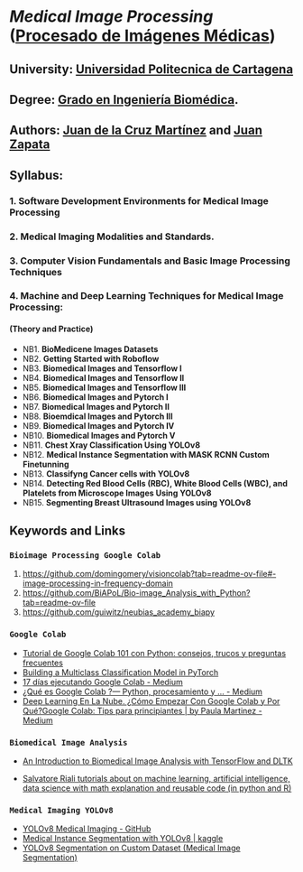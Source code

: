 # ***Medical Image Processing*** ([Procesado de Imágenes Médicas](https://campusvirtual.upct.es/uxxiportal/servlets/public/guiaDocenteServlet?anyAnyaca=2024-25&assCodnum=521104007&idioma=es&modalidad=P))

## **University**: [Universidad Politecnica de Cartagena](http://upct.es)

## **Degree**: [Grado en Ingeniería Biomédica](https://etsii.upct.es/gib/).


## **Authors**: [Juan de la Cruz Martínez](https://personas.upct.es/perfil/juanc.martinez) and [Juan Zapata](https://personas.upct.es/perfil/juan.zapata)

## Syllabus: 
### 1. Software Development Environments for Medical Image Processing
### 2. Medical Imaging Modalities and Standards.
### 3. Computer Vision Fundamentals and Basic Image Processing Techniques
### 4. Machine and Deep Learning Techniques for Medical Image Processing: 
  #### (Theory and Practice)
  - NB1. **BioMedicene Images Datasets** 
  - NB2. **Getting Started with Roboflow**  
  - NB3. **Biomedical Images and Tensorflow I**
  - NB4. **Biomedical Images and Tensorflow II**
  - NB5. **Biomedical Images and Tensorflow III**
  - NB6. **Biomedical Images and Pytorch I**
  - NB7. **Biomedical Images and Pytorch II**
  - NB8. **Bioemdical Images and Pytorch III**
  - NB9. **Biomedical Images and Pytorch IV**
  - NB10. **Biomedical Images and Pytorch V** 
  - NB11. **Chest Xray Classification Using YOLOv8**
  - NB12. **Medical Instance Segmentation with MASK RCNN Custom Finetunning**
  - NB13. **Classifyng Cancer cells with YOLOv8**
  - NB14. **Detecting Red Blood Cells (RBC), White Blood Cells (WBC), and Platelets from Microscope Images Using YOLOv8**
  - NB15. **Segmenting Breast Ultrasound Images using YOLOv8**

## Keywords and Links

### `Bioimage Processing Google Colab`

1.  https://github.com/domingomery/visioncolab?tab=readme-ov-file#-image-processing-in-frequency-domain
2.  https://github.com/BiAPoL/Bio-image_Analysis_with_Python?tab=readme-ov-file
3.  https://github.com/guiwitz/neubias_academy_biapy


### `Google Colab`

- [Tutorial de Google Colab 101 con Python: consejos, trucos y preguntas frecuentes](https://ichi.pro/es/tutorial-de-google-colab-101-con-python-consejos-trucos-y-preguntas-frecuentes-130333958546612)
- [Building a Multiclass Classification Model in PyTorch](https://machinelearningmastery.com/building-a-multiclass-classification-model-in-pytorch/)
- [17 días ejecutando Google Colab - Medium](https://medium.com/the-agile-crafters-notebook-spanish/17-d%C3%ADas-ejecutando-google-colab-158c44080bf)
- [¿Qué es Google Colab ?— Python, procesamiento y ... - Medium](https://medium.com/@AngelMR42/qu%C3%A9-es-google-colab-python-procesamiento-y-almacenamiento-todo-en-uno-dd72ab6c0d46)
- [Deep Learning En La Nube. ¿Cómo Empezar Con Google Colab y Por Qué?](https://www.datasource.ai/es/data-science-articles/deep-learning-en-la-nube-como-empezar-con-google-colab-y-por-que)[Google Colab: Tips para principiantes | by Paula Martinez - Medium](https://medium.com/marvik/google-colab-tips-para-principiantes-e39d6e7051d4)

### `Biomedical Image Analysis`

- [An Introduction to Biomedical Image Analysis with TensorFlow and DLTK](https://blog.tensorflow.org/2018/07/an-introduction-to-biomedical-image-analysis-tensorflow-dltk.html)

- [Salvatore Riali tutorials about on machine learning, artificial intelligence, data science with math explanation and reusable code (in python and R)](https://github.com/SalvatoreRa/tutorial)

### `Medical Imaging YOLOv8`

- [YOLOv8 Medical Imaging - GitHub](https://github.com/sevdaimany/YOLOv8-Medical-Imaging)
- [Medical Instance Segmentation with YOLOv8 | kaggle](https://www.kaggle.com/code/mersico/medical-instance-segmentation-with-yolov8)
- [YOLOv8 Segmentation on Custom Dataset (Medical Image Segmentation)](https://github-wiki-see.page/m/idmwy/YOLO/wiki/YOLOv8-Segmentation-on-Custom-Dataset-%28Medical-Image-Segmentation%29)